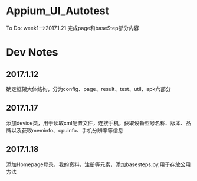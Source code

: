 # Appium_UI_Autotest
To Do:
week1-->2017.1.21 
完成page和baseStep部分内容

# Dev Notes
## 2017.1.12
确定框架大体结构，分为config、page、result、test、util、apk六部分
## 2017.1.17
添加device类，用于读取xml配置文件，连接手机，获取设备型号名称、版本、品牌以及获取meminfo、cpuinfo、手机分辨率等信息
## 2017.1.18
添加Homepage登录，我的资料，注册等元素，添加basesteps.py,用于存放公用方法